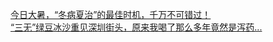   
[今日大暑，“冬病夏治”的最佳时机，千万不可错过！](http://www.dianyue.me/archives/076/b0q6xzkr4cfxqmjv/)  
[“三无”绿豆冰沙重见深圳街头，原来我喝了那么多年竟然是泻药...](http://www.dianyue.me/archives/413/ax06p57k3wpplwvk/)